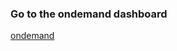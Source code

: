 ### **Go to the ondemand dashboard**

[ondemand](https://ondemand.cluster.france-bioinformatique.fr/pun/sys/dashboard/)